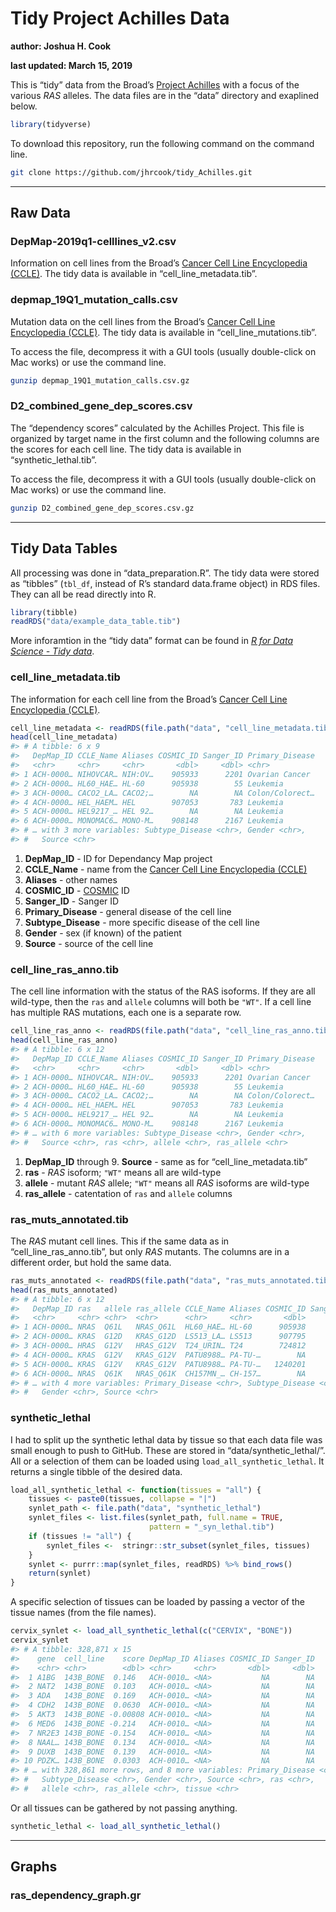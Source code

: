 
<!-- README.md is generated from README.Rmd. Please edit that file -->

# Tidy Project Achilles Data

**author: Joshua H. Cook**

**last updated: March 15, 2019**

This is “tidy” data from the Broad’s [Project
Achilles](https://depmap.org/portal/achilles/) with a focus of the
various *RAS* alleles. The data files are in the “data” directory and
exaplined below.

``` r
library(tidyverse)
```

To download this repository, run the following command on the command
line.

``` bash
git clone https://github.com/jhrcook/tidy_Achilles.git
```

-----

## Raw Data

### DepMap-2019q1-celllines\_v2.csv

Information on cell lines from the Broad’s [Cancer Cell Line
Encyclopedia (CCLE)](https://portals.broadinstitute.org/ccle). The tidy
data is available in “cell\_line\_metadata.tib”.

### depmap\_19Q1\_mutation\_calls.csv

Mutation data on the cell lines from the Broad’s [Cancer Cell Line
Encyclopedia (CCLE)](https://portals.broadinstitute.org/ccle). The tidy
data is available in “cell\_line\_mutations.tib”.

To access the file, decompress it with a GUI tools (usually double-click
on Mac works) or use the command line.

``` bash
gunzip depmap_19Q1_mutation_calls.csv.gz
```

### D2\_combined\_gene\_dep\_scores.csv

The “dependency scores” calculated by the Achilles Project. This file is
organized by target name in the first column and the following columns
are the scores for each cell line. The tidy data is available in
“synthetic\_lethal.tib”.

To access the file, decompress it with a GUI tools (usually double-click
on Mac works) or use the command line.

``` bash
gunzip D2_combined_gene_dep_scores.csv.gz
```

-----

## Tidy Data Tables

All processing was done in “data\_preparation.R”. The tidy data were
stored as “tibbles” (`tbl_df`, instead of R’s standard data.frame
object) in RDS files. They can all be read directly into R.

``` r
library(tibble)
readRDS("data/example_data_table.tib")
```

More inforamtion in the “tidy data” format can be found in [*R for Data
Science - Tidy data*](https://r4ds.had.co.nz/tidy-data.html).

### cell\_line\_metadata.tib

The information for each cell line from the Broad’s [Cancer Cell Line
Encyclopedia
(CCLE)](https://portals.broadinstitute.org/ccle).

``` r
cell_line_metadata <- readRDS(file.path("data", "cell_line_metadata.tib"))
head(cell_line_metadata)
#> # A tibble: 6 x 9
#>   DepMap_ID CCLE_Name Aliases COSMIC_ID Sanger_ID Primary_Disease
#>   <chr>     <chr>     <chr>       <dbl>     <dbl> <chr>          
#> 1 ACH-0000… NIHOVCAR… NIH:OV…    905933      2201 Ovarian Cancer 
#> 2 ACH-0000… HL60_HAE… HL-60      905938        55 Leukemia       
#> 3 ACH-0000… CACO2_LA… CACO2;…        NA        NA Colon/Colorect…
#> 4 ACH-0000… HEL_HAEM… HEL        907053       783 Leukemia       
#> 5 ACH-0000… HEL9217_… HEL 92…        NA        NA Leukemia       
#> 6 ACH-0000… MONOMAC6… MONO-M…    908148      2167 Leukemia       
#> # … with 3 more variables: Subtype_Disease <chr>, Gender <chr>,
#> #   Source <chr>
```

1.  **DepMap\_ID** - ID for Dependancy Map project
2.  **CCLE\_Name** - name from the [Cancer Cell Line Encyclopedia
    (CCLE)](https://portals.broadinstitute.org/ccle)
3.  **Aliases** - other names
4.  **COSMIC\_ID** - [COSMIC](https://cancer.sanger.ac.uk/cosmic) ID
5.  **Sanger\_ID** - Sanger ID
6.  **Primary\_Disease** - general disease of the cell line
7.  **Subtype\_Disease** - more specific disease of the cell line
8.  **Gender** - sex (if known) of the patient
9.  **Source** - source of the cell line

### cell\_line\_ras\_anno.tib

The cell line information with the status of the RAS isoforms. If they
are all wild-type, then the `ras` and `allele` columns will both be
`"WT"`. If a cell line has multiple RAS mutations, each one is a
separate
row.

``` r
cell_line_ras_anno <- readRDS(file.path("data", "cell_line_ras_anno.tib"))
head(cell_line_ras_anno)
#> # A tibble: 6 x 12
#>   DepMap_ID CCLE_Name Aliases COSMIC_ID Sanger_ID Primary_Disease
#>   <chr>     <chr>     <chr>       <dbl>     <dbl> <chr>          
#> 1 ACH-0000… NIHOVCAR… NIH:OV…    905933      2201 Ovarian Cancer 
#> 2 ACH-0000… HL60_HAE… HL-60      905938        55 Leukemia       
#> 3 ACH-0000… CACO2_LA… CACO2;…        NA        NA Colon/Colorect…
#> 4 ACH-0000… HEL_HAEM… HEL        907053       783 Leukemia       
#> 5 ACH-0000… HEL9217_… HEL 92…        NA        NA Leukemia       
#> 6 ACH-0000… MONOMAC6… MONO-M…    908148      2167 Leukemia       
#> # … with 6 more variables: Subtype_Disease <chr>, Gender <chr>,
#> #   Source <chr>, ras <chr>, allele <chr>, ras_allele <chr>
```

1.  **DepMap\_ID** through 9. **Source** - same as for
    “cell\_line\_metadata.tib”
2.  **ras** - *RAS* isoform; `"WT"` means all are wild-type
3.  **allele** - mutant *RAS* allele; `"WT"` means all *RAS* isoforms
    are wild-type
4.  **ras\_allele** - catentation of `ras` and `allele` columns

### ras\_muts\_annotated.tib

The *RAS* mutant cell lines. This if the same data as in
“cell\_line\_ras\_anno.tib”, but only *RAS* mutants. The columns are
in a different order, but hold the same
data.

``` r
ras_muts_annotated <- readRDS(file.path("data", "ras_muts_annotated.tib"))
head(ras_muts_annotated)
#> # A tibble: 6 x 12
#>   DepMap_ID ras   allele ras_allele CCLE_Name Aliases COSMIC_ID Sanger_ID
#>   <chr>     <chr> <chr>  <chr>      <chr>     <chr>       <dbl>     <dbl>
#> 1 ACH-0000… NRAS  Q61L   NRAS_Q61L  HL60_HAE… HL-60      905938        55
#> 2 ACH-0000… KRAS  G12D   KRAS_G12D  LS513_LA… LS513      907795       569
#> 3 ACH-0000… HRAS  G12V   HRAS_G12V  T24_URIN… T24        724812      1455
#> 4 ACH-0000… KRAS  G12V   KRAS_G12V  PATU8988… PA-TU-…        NA        NA
#> 5 ACH-0000… KRAS  G12V   KRAS_G12V  PATU8988… PA-TU-…   1240201      1242
#> 6 ACH-0000… NRAS  Q61K   NRAS_Q61K  CH157MN_… CH-157…        NA        NA
#> # … with 4 more variables: Primary_Disease <chr>, Subtype_Disease <chr>,
#> #   Gender <chr>, Source <chr>
```

### synthetic\_lethal

I had to split up the synthetic lethal data by tissue so that each data
file was small enough to push to GitHub. These are stored in
“data/synthetic\_lethal/”. All or a selection of them can be loaded
using `load_all_synthetic_lethal`. It returns a single tibble of the
desired data.

``` r
load_all_synthetic_lethal <- function(tissues = "all") {
    tissues <- paste0(tissues, collapse = "|")
    synlet_path <- file.path("data", "synthetic_lethal")
    synlet_files <- list.files(synlet_path, full.name = TRUE,
                               pattern = "_syn_lethal.tib")
    if (tissues != "all") {
        synlet_files <-  stringr::str_subset(synlet_files, tissues)
    }
    synlet <- purrr::map(synlet_files, readRDS) %>% bind_rows()
    return(synlet)
}
```

A specific selection of tissues can be loaded by passing a vector of the
tissue names (from the file names).

``` r
cervix_synlet <- load_all_synthetic_lethal(c("CERVIX", "BONE"))
cervix_synlet
#> # A tibble: 328,871 x 15
#>    gene  cell_line    score DepMap_ID Aliases COSMIC_ID Sanger_ID
#>    <chr> <chr>        <dbl> <chr>     <chr>       <dbl>     <dbl>
#>  1 A1BG  143B_BONE  0.146   ACH-0010… <NA>           NA        NA
#>  2 NAT2  143B_BONE  0.103   ACH-0010… <NA>           NA        NA
#>  3 ADA   143B_BONE  0.169   ACH-0010… <NA>           NA        NA
#>  4 CDH2  143B_BONE  0.0630  ACH-0010… <NA>           NA        NA
#>  5 AKT3  143B_BONE -0.00808 ACH-0010… <NA>           NA        NA
#>  6 MED6  143B_BONE -0.214   ACH-0010… <NA>           NA        NA
#>  7 NR2E3 143B_BONE -0.154   ACH-0010… <NA>           NA        NA
#>  8 NAAL… 143B_BONE  0.134   ACH-0010… <NA>           NA        NA
#>  9 DUXB  143B_BONE  0.139   ACH-0010… <NA>           NA        NA
#> 10 PDZK… 143B_BONE  0.0303  ACH-0010… <NA>           NA        NA
#> # … with 328,861 more rows, and 8 more variables: Primary_Disease <chr>,
#> #   Subtype_Disease <chr>, Gender <chr>, Source <chr>, ras <chr>,
#> #   allele <chr>, ras_allele <chr>, tissue <chr>
```

Or all tissues can be gathered by not passing anything.

``` r
synthetic_lethal <- load_all_synthetic_lethal()
```

-----

## Graphs

### ras\_dependency\_graph.gr
